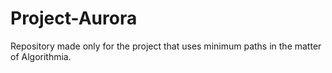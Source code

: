 # Project-Aurora
Repository made only for the project that uses minimum paths in the matter of Algorithmia.
